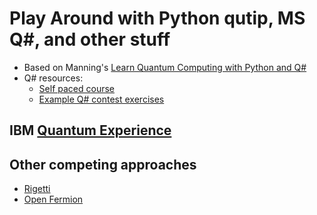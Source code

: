 # Play Around with Python qutip, MS Q#, and other stuff

* Based on Manning's [Learn Quantum Computing with Python and Q#](https://livebook.manning.com/book/learn-quantum-computing-with-python-and-q-sharp/chapter-2/v-4/208)
* Q# resources:
    * [Self paced course](https://cloudblogs.microsoft.com/quantum/2018/07/23/learn-at-your-own-pace-with-microsoft-quantum-katas/)
    * [Example Q# contest exercises](https://codeforces.com/contest/1002/problems)
    
## IBM [Quantum Experience](https://quantum-computing.ibm.com/docs/)

## Other competing approaches

* [Rigetti](https://www.rigetti.com/systems)
* [Open Fermion](https://github.com/quantumlib/OpenFermion)
